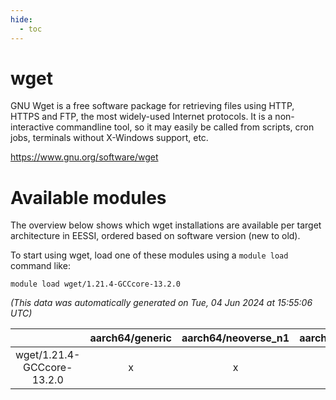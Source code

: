 ```yaml
---
hide:
  - toc
---
```


wget
====


GNU Wget is a free software package for retrieving files using HTTP, HTTPS and FTP, the most widely-used Internet protocols. It is a non-interactive commandline tool, so it may easily be called from scripts, cron jobs, terminals without X-Windows support, etc.

https://www.gnu.org/software/wget
# Available modules


The overview below shows which wget installations are available per target architecture in EESSI, ordered based on software version (new to old).

To start using wget, load one of these modules using a `module load` command like:

```shell
module load wget/1.21.4-GCCcore-13.2.0
```

*(This data was automatically generated on Tue, 04 Jun 2024 at 15:55:06 UTC)*  

| |aarch64/generic|aarch64/neoverse_n1|aarch64/neoverse_v1|x86_64/generic|x86_64/amd/zen2|x86_64/amd/zen3|x86_64/intel/haswell|x86_64/intel/skylake_avx512|
| :---: | :---: | :---: | :---: | :---: | :---: | :---: | :---: | :---: |
|wget/1.21.4-GCCcore-13.2.0|x|x|x|x|x|x|x|x|
